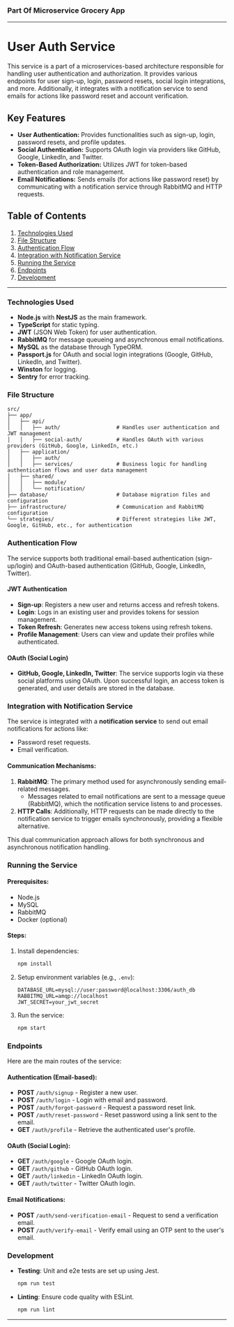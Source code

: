### Part Of Microservice Grocery App

---

# User Auth Service

This service is a part of a microservices-based architecture responsible for handling user authentication and authorization. It provides various endpoints for user sign-up, login, password resets, social login integrations, and more. Additionally, it integrates with a notification service to send emails for actions like password reset and account verification.

## Key Features

- **User Authentication:** Provides functionalities such as sign-up, login, password resets, and profile updates.
- **Social Authentication:** Supports OAuth login via providers like GitHub, Google, LinkedIn, and Twitter.
- **Token-Based Authorization:** Utilizes JWT for token-based authentication and role management.
- **Email Notifications:** Sends emails (for actions like password reset) by communicating with a notification service through RabbitMQ and HTTP requests.

## Table of Contents

1. [Technologies Used](#technologies-used)
2. [File Structure](#file-structure)
3. [Authentication Flow](#authentication-flow)
4. [Integration with Notification Service](#integration-with-notification-service)
5. [Running the Service](#running-the-service)
6. [Endpoints](#endpoints)
7. [Development](#development)

---

### Technologies Used

- **Node.js** with **NestJS** as the main framework.
- **TypeScript** for static typing.
- **JWT** (JSON Web Token) for user authentication.
- **RabbitMQ** for message queueing and asynchronous email notifications.
- **MySQL** as the database through TypeORM.
- **Passport.js** for OAuth and social login integrations (Google, GitHub, LinkedIn, and Twitter).
- **Winston** for logging.
- **Sentry** for error tracking.

### File Structure

```plaintext
src/
├── app/
│   ├── api/
│   │   ├── auth/                  # Handles user authentication and JWT management
│   │   ├── social-auth/           # Handles OAuth with various providers (GitHub, Google, LinkedIn, etc.)
│   ├── application/
│   │   ├── auth/
│   │   ├── services/              # Business logic for handling authentication flows and user data management
│   ├── shared/
│   │   ├── module/
│   │   └── notification/
├── database/                      # Database migration files and configuration
├── infrastructure/                # Communication and RabbitMQ configuration
└── strategies/                    # Different strategies like JWT, Google, GitHub, etc., for authentication
```

### Authentication Flow

The service supports both traditional email-based authentication (sign-up/login) and OAuth-based authentication (GitHub, Google, LinkedIn, Twitter).

#### JWT Authentication
- **Sign-up**: Registers a new user and returns access and refresh tokens.
- **Login**: Logs in an existing user and provides tokens for session management.
- **Token Refresh**: Generates new access tokens using refresh tokens.
- **Profile Management**: Users can view and update their profiles while authenticated.

#### OAuth (Social Login)
- **GitHub, Google, LinkedIn, Twitter**: The service supports login via these social platforms using OAuth. Upon successful login, an access token is generated, and user details are stored in the database.

### Integration with Notification Service

The service is integrated with a **notification service** to send out email notifications for actions like:

- Password reset requests.
- Email verification.

#### Communication Mechanisms:
1. **RabbitMQ**: The primary method used for asynchronously sending email-related messages.
    - Messages related to email notifications are sent to a message queue (RabbitMQ), which the notification service listens to and processes.
2. **HTTP Calls**: Additionally, HTTP requests can be made directly to the notification service to trigger emails synchronously, providing a flexible alternative.

This dual communication approach allows for both synchronous and asynchronous notification handling.

### Running the Service

#### Prerequisites:
- Node.js
- MySQL
- RabbitMQ
- Docker (optional)

#### Steps:
1. Install dependencies:
    ```bash
    npm install
    ```
2. Setup environment variables (e.g., `.env`):
    ```plaintext
    DATABASE_URL=mysql://user:password@localhost:3306/auth_db
    RABBITMQ_URL=amqp://localhost
    JWT_SECRET=your_jwt_secret
    ```
3. Run the service:
    ```bash
    npm start
    ```

### Endpoints

Here are the main routes of the service:

#### Authentication (Email-based):
- **POST** `/auth/signup` - Register a new user.
- **POST** `/auth/login` - Login with email and password.
- **POST** `/auth/forgot-password` - Request a password reset link.
- **POST** `/auth/reset-password` - Reset password using a link sent to the email.
- **GET** `/auth/profile` - Retrieve the authenticated user's profile.

#### OAuth (Social Login):
- **GET** `/auth/google` - Google OAuth login.
- **GET** `/auth/github` - GitHub OAuth login.
- **GET** `/auth/linkedin` - LinkedIn OAuth login.
- **GET** `/auth/twitter` - Twitter OAuth login.

#### Email Notifications:
- **POST** `/auth/send-verification-email` - Request to send a verification email.
- **POST** `/auth/verify-email` - Verify email using an OTP sent to the user's email.

### Development

- **Testing**: Unit and e2e tests are set up using Jest.
    ```bash
    npm run test
    ```

- **Linting**: Ensure code quality with ESLint.
    ```bash
    npm run lint
    ```

---
